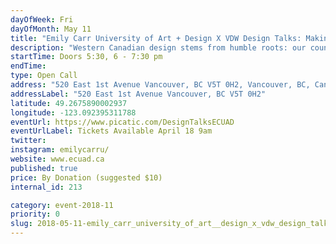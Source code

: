```yaml
---
dayOfWeek: Fri
dayOfMonth: May 11
title: "Emily Carr University of Art + Design X VDW Design Talks: Making the Invisible Visible in Canadian Design"
description: "Western Canadian design stems from humble roots: our country's early practitioners were often anonymous, though their work impacted the everyday lives of citizens. They shaped Canada through design, creating the architecture, systems and products of a newly founded and developing country. As a result, Canadian design has been, in practice, largely unseen in Canadian life and in the international design market. <br> <br> Spend an evening with five designers whose work challenges this anonymity and brings attention to the value and impact that West Coast design contributes to on a local and a global scale. Five short presentations will be followed by a roundtable discussion and audience Q&A.<br>  <br> Speakers: Bonne Zabolotney (Vice President Academic + Provost, ECUAD); Mo Dhaliwal (Director of Strategy, Skyrocket Digital) David Battersby (Partner, BattersbyHowat Architects Inc.); Michael Leckie (Principal, Leckie Studio); and Kate Duncan (Designer, Kate Duncan Furniture Design). Moderated by Anicka Quin (Editorial Director, Western Living & Vancouver magazine) and Leanne Prain (President, GDC BC)."
startTime: Doors 5:30, 6 - 7:30 pm
endTime: 
type: Open Call
address: "520 East 1st Avenue Vancouver, BC V5T 0H2, Vancouver, BC, Canada"
addressLabel: "520 East 1st Avenue Vancouver, BC V5T 0H2"
latitude: 49.2675890002937
longitude: -123.092395311788
eventUrl: https://www.picatic.com/DesignTalksECUAD
eventUrlLabel: Tickets Available April 18 9am
twitter: 
instagram: emilycarru/
website: www.ecuad.ca
published: true
price: By Donation (suggested $10)
internal_id: 213

category: event-2018-11
priority: 0
slug: 2018-05-11-emily_carr_university_of_art__design_x_vdw_design_talks_making_the_invisible_visible_in_canadian_design
---
```

